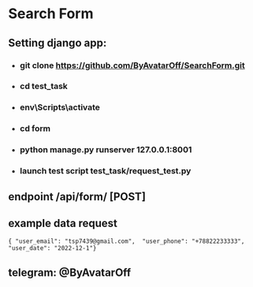 # Search Form
## Setting django app:
- ### git clone https://github.com/ByAvatarOff/SearchForm.git
- ### cd test_task
- ### env\Scripts\activate
- ### cd form
- ### python manage.py runserver 127.0.0.1:8001
- ### launch test script test_task/request_test.py
## endpoint /api/form/ [POST]
## example data request
`{ "user_email": "tsp7439@gmail.com", 
"user_phone": "+78822233333", 
"user_date": "2022-12-1"}`

## telegram: @ByAvatarOff